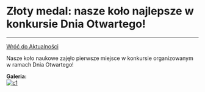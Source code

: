 # Złoty medal: nasze koło najlepsze w konkursie Dnia Otwartego!
---

[Wróć do Aktualności](../news.html)

Nasze koło naukowe zajęło pierwsze miejsce w konkursie organizowanym w ramach Dnia Otwartego!

**Galeria:**  
[![c1](https://i.postimg.cc/6qJyRShq/c1.jpg)](https://postimg.cc/1nBm1v21)